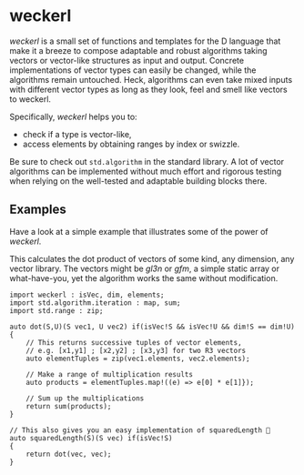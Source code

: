 # weckerl
*weckerl* is a small set of functions and templates for the D language that make
it a breeze to compose adaptable and robust algorithms taking vectors or
vector-like structures as input and output. Concrete implementations of vector
types can easily be changed, while the algorithms remain untouched. Heck,
algorithms can even take mixed inputs with different vector types as long as they look, feel and smell like vectors to weckerl.

Specifically, *weckerl* helps you to:
* check if a type is vector-like,
* access elements by obtaining ranges by index or swizzle.

Be sure to check out `std.algorithm` in the standard library. A lot of vector
algorithms can be implemented without much effort and rigorous testing when
relying on the well-tested and adaptable building blocks there.

## Examples
Have a look at a simple example that illustrates some of the power of *weckerl*.

This calculates the dot product of vectors of some kind, any dimension, any vector
library. The vectors might be *gl3n* or *gfm*, a simple static array or
what-have-you, yet the algorithm works the same without modification.

    import weckerl : isVec, dim, elements;
    import std.algorithm.iteration : map, sum;
    import std.range : zip;

    auto dot(S,U)(S vec1, U vec2) if(isVec!S && isVec!U && dim!S == dim!U)
    {
        // This returns successive tuples of vector elements,
        // e.g. [x1,y1] ; [x2,y2] ; [x3,y3] for two R3 vectors
        auto elementTuples = zip(vec1.elements, vec2.elements);

        // Make a range of multiplication results
        auto products = elementTuples.map!((e) => e[0] * e[1]});

        // Sum up the multiplications
        return sum(products);
    }

    // This also gives you an easy implementation of squaredLength 🌈
    auto squaredLength(S)(S vec) if(isVec!S)
    {
        return dot(vec, vec);
    }
